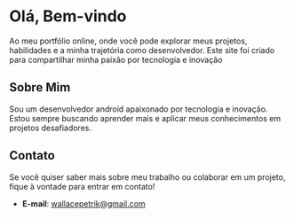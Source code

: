 # Olá, Bem-vindo
Ao meu portfólio online, onde você pode explorar meus projetos, habilidades e a minha trajetória como desenvolvedor. Este site foi criado para compartilhar minha paixão por tecnologia e inovação
## Sobre Mim
Sou um desenvolvedor android apaixonado por tecnologia e inovação. Estou sempre buscando aprender mais e aplicar meus conhecimentos em projetos desafiadores.
## Contato
Se você quiser saber mais sobre meu trabalho ou colaborar em um projeto, fique à vontade para entrar em contato!
- **E-mail**: wallacepetrik@gmail.com
